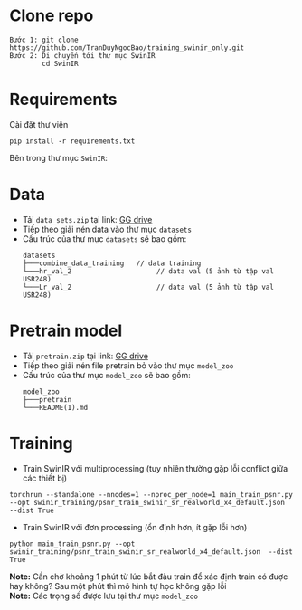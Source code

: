 # Clone repo
```
Bước 1: git clone https://github.com/TranDuyNgocBao/training_swinir_only.git
Bước 2: Di chuyển tới thư mục SwinIR
        cd SwinIR
```

# Requirements
Cài đặt thư viện
```
pip install -r requirements.txt
```

Bên trong thư mục `SwinIR`:
# Data
* Tải `data_sets.zip` tại link: [GG drive](https://drive.google.com/file/d/1VQJonF_wdOHQV-ZLzKVvfwT9GW5X_mgA/view?usp=sharing)
* Tiếp theo giải nén data vào thư mục `datasets`
* Cấu trúc của thư mục `datasets` sẽ bao gồm:
    ```
    datasets
    ├───combine_data_training   // data training
    └───hr_val_2                     // data val (5 ảnh từ tập val USR248)
    └───Lr_val_2                     // data val (5 ảnh từ tập val USR248)
    ```

# Pretrain model
* Tải `pretrain.zip` tại link: [GG drive](https://drive.google.com/file/d/1BCGK1KDacNaz_AATHEEXUMq729WJYfu9/view?usp=sharing)
* Tiếp theo giải nén file pretrain bỏ vào thư mục `model_zoo`
* Cấu trúc của thư mục `model_zoo` sẽ bao gồm:
    ```
    model_zoo
    ├───pretrain
    └───README(1).md
    ```
# Training

* Train SwinIR với multiprocessing (tuy nhiên thường gặp lỗi conflict giữa các thiết bị)
```
torchrun --standalone --nnodes=1 --nproc_per_node=1 main_train_psnr.py --opt swinir_training/psnr_train_swinir_sr_realworld_x4_default.json  --dist True
```
* Train SwinIR với đơn processing (ổn định hơn, ít gặp lỗi hơn)
```
python main_train_psnr.py --opt swinir_training/psnr_train_swinir_sr_realworld_x4_default.json  --dist True
```

**Note:** Cần chờ khoảng 1 phút từ lúc bắt đàu train để xác định train có được hay không? Sau một phút thì mô hình tự học không gặp lỗi  
**Note:** Các trọng số được lưu tại thư mục `model_zoo`
